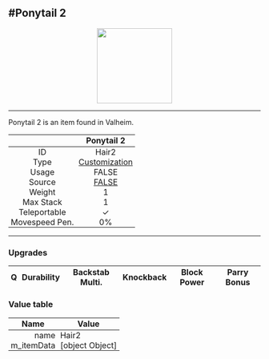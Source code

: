 <meta property="og:title" content="Ponytail 2 - MoreValheim" /><meta property="og:type" content="website" /><meta property="og:image" content="/assets/ponytail_2.png" /><meta property="og:description" content="Ponytail 2 is an item found in Valheim." /><meta name="theme-color" content="#546D78"><meta name="twitter:card" content="summary_large_image">
#Ponytail 2
-------------
<style>img {width:20px;}.tb {width:150px;display: block;margin-left: auto;margin-right: auto;}</style>

<style>.md-typeset table:not([class]) th:not([align]) {min-width:unset!important;}</style>
<style>td{padding:0em 0.3em!important;text-align:center!important;border-left:.05rem solid var(--md-default-fg-color--lightest)}</style>

<style>th{padding:0.1em 0.3em!important;text-align:center!important;font-weight:bold}</style>

<style>pre{text-align:right!important}</style>
<style>table tr td:first-child {border-left: 0;};</style>

<figure><img src="/assets/ponytail_2.png" class="tb" /><figcaption><small></small></figcaption></figure>

-------------

Ponytail 2 is an item found in Valheim.

|        | Ponytail 2              |
| ----------- | ------------------------------------ |
| ID |Hair2
| Type | [Customization](../../types/customization)
| Usage | FALSE<br>
| Source | [FALSE](../../items/false)
| Weight | 1 |
| Max Stack | 1 |
| Teleportable | ✓
| Movespeed Pen. | 0%


-------------

### Upgrades
| Q | Durability | Backstab Multi. | Knockback | Block Power | Parry Bonus
| - | - | - | - | - | - 


### Value table
| Name | Value
| - | - |
| <div style="text-align:right">name</div> | <div style="text-align:left">Hair2</div> | 
| <div style="text-align:right">m_itemData</div> | <div style="text-align:left">[object Object]</div> | 